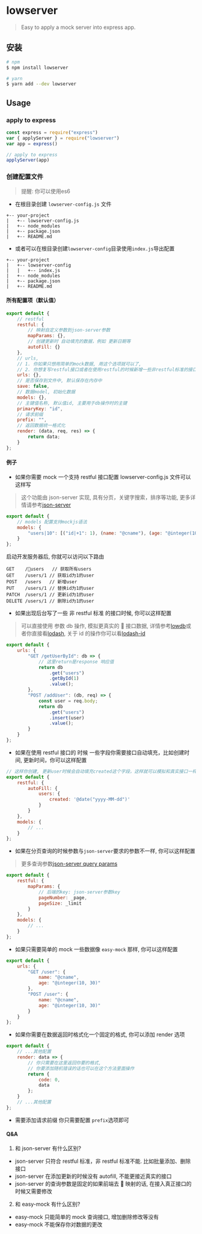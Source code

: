 # lowserver

> Easy to apply a mock server into express app.

## 安装

```bash
# npm
$ npm install lowserver

# yarn
$ yarn add --dev lowserver
```

## Usage

### apply to express

```js
const express = require("express")
var { applyServer } = require("lowserver")
var app = express()

// apply to express
applyServer(app)
```
### 创建配置文件
> 提醒: 你可以使用es6

- 在根目录创建 `lowserver-config.js` 文件
```
+-- your-project
|   +-- lowserver-config.js
|   +-- node_modules
|   +-- package.json
|   +-- README.md
```
- 或者可以在根目录创建`lowserver-config`目录使用`index.js`导出配置
```
+-- your-project
|   +-- lowserver-config
|   |	+-- index.js
|   +-- node_modules
|   +-- package.json
|   +-- README.md
```
#### 所有配置项（默认值）

```js
export default {
	// restful
	restful: {
		// 映射自定义参数到json-server参数
		mapParams: {},
		// 创建更新时 自动填充的数据，例如 更新日期等
		autoFill: {}
	},
	// urls,
	// 1. 你如果只想用简单的mock数据, 用这个选项就可以了,
	// 2. 你想复写restful接口或者在使用restful的时候新增一些非restful标准的接口时
	urls: {},
	// 是否保存到文件中, 默认保存在内存中
	save: false,
	// 数据model, 初始化数据
	models: {},
	// 主键值名称, 默认值id, 主要用于db操作时的主键
	primaryKey: "id",
	// 请求前缀
	prefix: "",
	// 返回数据统一格式化
	render: (data, req, res) => {
		return data;
	}
};
```

#### 例子

* 如果你需要 mock 一个支持 restful 接口配置 lowserver-config.js 文件可以这样写

> 这个功能由 json-server 实现, 具有分页，关键字搜索，排序等功能, 更多详情请参考[json-server](https://github.com/typicode/json-server)

```javascript
export default {
	// models 配置支持mockjs语法
	models: {
		"users|10": [("id|+1": 1), (name: "@cname"), (age: "@integer(10,30)")]
	}
};
```

启动开发服务器后, 你就可以访问以下路由

```
GET    /users   // 获取所有users
GET    /users/1 // 获取id为1的user
POST   /users   // 新增user
PUT    /users/1 // 替换id为1的user
PATCH  /users/1 // 更新id为1的user
DELETE /users/1 // 删除id为1的user
```

* 如果出现后台写了一些 非 restful 标准 的接口时候, 你可以这样配置

> 可以直接使用 参数 db 操作, 模拟更真实的  接口数据, 详情参考[lowdb](https://github.com/typicode/lowdb)或者你直接看[lodash](https://lodash.com/docs/4.17.4#chain), 关于 id 的操作你可以看[lodash-id](https://github.com/typicode/lodash-id)

```javascript
export default {
	urls: {
		"GET /getUserById": db => {
			// 这里return是response 响应值
			return db
				.get("users")
				.getById(1)
				.value();
		},
		"POST /addUser": (db, req) => {
			const user = req.body;
			return db
				.get("users")
				.insert(user)
				.value();
		}
	}
};
```

* 如果在使用 restful 接口的 时候 一些字段你需要接口自动填充，比如创建时间, 更新时间，你可以这样配置

```javascript
// 这样你创建, 更新user时候会自动填充created这个字段，这样就可以模拟和真实接口一样的参数
export default {
	restful: {
		autoFill: {
			users: {
				created: '@date("yyyy-MM-dd")'
			}
		}
	},
	models: {
		// ...
	}
};
```

* 如果在分页查询的时候参数与`json-server`要求的参数不一样, 你可以这样配置

> 更多查询参数[json-server query params](https://github.com/typicode/json-server#filter)

```javascript
export default {
	restful: {
		mapParams: {
			// 后端的key: json-server参数key
			pageNumber: _page,
			pageSize: _limit
		}
	},
	models: {
		// ...
	}
};
```

* 如果只需要简单的 mock 一些数据像 `easy-mock` 那样, 你可以这样配置

```javascript
export default {
	urls: {
		"GET /user": {
			name: "@cname",
			age: "@integer(10, 30)"
		},
		"POST /user": {
			name: "@cname",
			age: "@integer(10, 30)"
		}
	}
};
```

* 如果你需要在数据返回时格式化一个固定的格式, 你可以添加 render 选项

```javascript
export default {
	// ...其他配置
	render: data => {
		// 你只需要在这里返回你要的格式,
		// 你要添加随机错误的话也可以在这个方法里面操作
		return {
			code: 0,
			data
		};
	}
	// ...其他配置
};
```

* 需要添加请求前缀 你只需要配置 `prefix`选项即可

#### Q&A

1. 和 json-server 有什么区别?

* json-server 只符合 restful 标准，非 restful 标准不能. 比如批量添加、删除接口
* json-server 在添加更新的时候没有 autofill, 不能更接近真实的接口
* json-server 的查询参数是固定的如果前端去  映射的话, 在接入真正接口的时候又需要修改

2. 和 easy-mock 有什么区别?

* easy-mock 只能简单的 mock 查询接口, 增加删除修改等没有
* easy-mock 不能保存你对数据的更改
